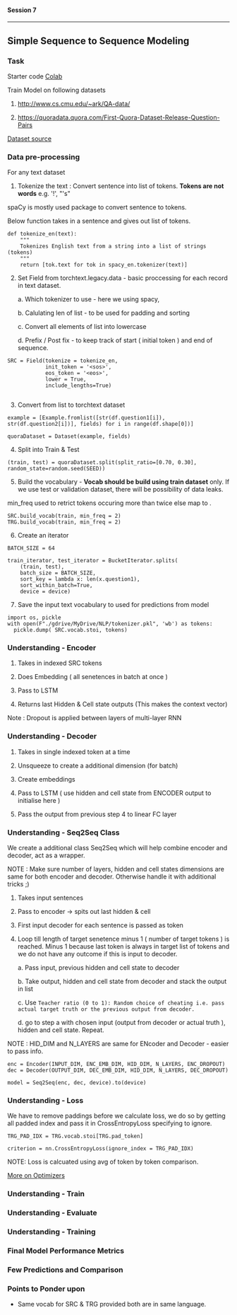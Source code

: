 #### Session 7
***
## Simple Sequence to Sequence Modeling

### Task

Starter code  [Colab](https://colab.research.google.com/drive/1wxfX9cmtuo1mz5uYQyQyVUhQyB5Cih_A?usp=sharing "Google Colab")

Train Model on following datasets

1. http://www.cs.cmu.edu/~ark/QA-data/

2. https://quoradata.quora.com/First-Quora-Dataset-Release-Question-Pairs


[Dataset source](https://kili-technology.com/blog/chatbot-training-datasets/)

### Data pre-processing

For any text dataset 

1. Tokenize the text : Convert sentence into list of tokens. **Tokens are not words** e.g. '!', "'s"

spaCy is mostly used package to convert sentence to tokens.

Below function takes in a sentence and gives out list of tokens.
```
def tokenize_en(text):
    """
    Tokenizes English text from a string into a list of strings (tokens)
    """
    return [tok.text for tok in spacy_en.tokenizer(text)]
```

2. Set Field from torchtext.legacy.data - basic proccessing for each record in text dataset. 
	
	a. Which tokenizer to use - here we using spacy,
	
	b. Calulating len of list - to be used for padding and sorting
	
	c. Convert all elements of list into lowercase 
	
	d. Prefix / Post fix  - to keep track of start ( initial token ) and end of sequence.

```	
SRC = Field(tokenize = tokenize_en,
            init_token = '<sos>', 
            eos_token = '<eos>', 
            lower = True,
            include_lengths=True)
			
```

3. Convert from list to torchtext dataset

```
example = [Example.fromlist([str(df.question1[i]), str(df.question2[i])], fields) for i in range(df.shape[0])]

quoraDataset = Dataset(example, fields)

```

4. Split into Train & Test

```
(train, test) = quoraDataset.split(split_ratio=[0.70, 0.30], random_state=random.seed(SEED))
```

5. Build the vocabulary - **Vocab should be build using train dataset** only. If we use test or
validation dataset, there will be possibility of data leaks.

min_freq used to retrict tokens occuring more than twice else map to <unk>.

```
SRC.build_vocab(train, min_freq = 2)
TRG.build_vocab(train, min_freq = 2)
```

6. Create an iterator 

```
BATCH_SIZE = 64

train_iterator, test_iterator = BucketIterator.splits(
    (train, test), 
    batch_size = BATCH_SIZE, 
    sort_key = lambda x: len(x.question1),
    sort_within_batch=True, 
    device = device)
```
	
7. Save the input text vocabulary to used for predictions from model

```
import os, pickle
with open(F"./gdrive/MyDrive/NLP/tokenizer.pkl", 'wb') as tokens:
  pickle.dump( SRC.vocab.stoi, tokens)
```  

### Understanding - Encoder

1. Takes in indexed SRC tokens

2. Does Embedding ( all senetences in batch at once )

3. Pass to LSTM 

4. Returns last Hidden & Cell state outputs (This makes the context vector)

Note : Dropout is applied between layers of multi-layer RNN 

### Understanding - Decoder

1. Takes in single indexed token at a time 

2. Unsqueeze to create a additional dimension (for batch)

3. Create embeddings

4. Pass to LSTM ( use hidden and cell state from ENCODER output to initialise here )

5. Pass the output from previous step 4 to linear FC layer


### Understanding - Seq2Seq Class

We create a additional class Seq2Seq which will help combine encoder and decoder, act as a wrapper.

NOTE : Make sure number of layers, hidden and cell states dimensions are same for both encoder and decoder.
Otherwise handle it with additional tricks ;)

1. Takes input sentences

2. Pass to encoder -> spits out last hidden & cell

3. First input decoder for each sentence is passed as <sos> token

4. Loop till length of target senetence minus 1 ( number of target tokens ) is reached.
Minus 1 because last token is always <eos> in target list of tokens and we do not have any outcome if this
is input to decoder.

	a. Pass input, previous hidden and cell state to decoder

	b. Take output, hidden and cell state from decoder and stack the output in list
	
	c. Use ```Teacher ratio (0 to 1): Random choice of cheating i.e. pass actual target truth or
	the previous output from decoder.```
	
	d. go to step a with chosen input (output from decoder or actual truth ), hidden and cell state. Repeat.
	


NOTE : HID_DIM and N_LAYERS are same for ENcoder and Decoder - easier to pass info.

```
enc = Encoder(INPUT_DIM, ENC_EMB_DIM, HID_DIM, N_LAYERS, ENC_DROPOUT)
dec = Decoder(OUTPUT_DIM, DEC_EMB_DIM, HID_DIM, N_LAYERS, DEC_DROPOUT)

model = Seq2Seq(enc, dec, device).to(device)
```

### Understanding - Loss

We have to remove paddings before we calculate loss, we do so by getting all padded index and pass it 
in CrossEntropyLoss specifying to ignore. 

```
TRG_PAD_IDX = TRG.vocab.stoi[TRG.pad_token]

criterion = nn.CrossEntropyLoss(ignore_index = TRG_PAD_IDX)
```

NOTE: Loss is calcuated using avg of token by token comparison.

[More on Optimizers](https://ruder.io/optimizing-gradient-descent/)

### Understanding - Train

### Understanding - Evaluate

### Understanding - Training

### Final Model Performance Metrics

### Few Predictions and Comparison


### Points to Ponder upon

- Same vocab for SRC & TRG provided both are in same language.




